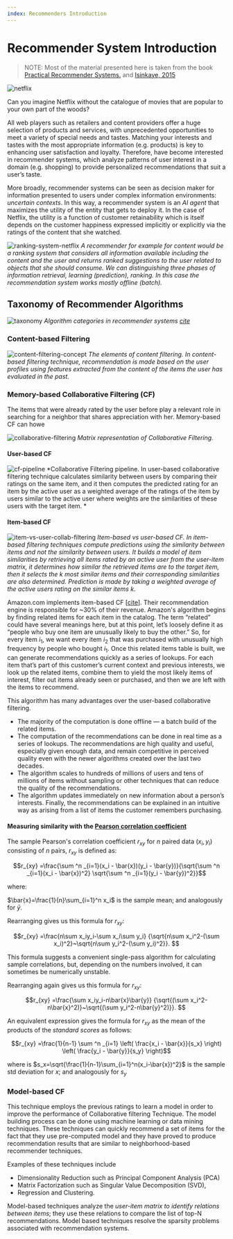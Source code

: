 ```yaml
---
index: Recommenders Introduction
---
```


# Recommender System Introduction

> NOTE: Most of the material presented here is taken from the book [Practical Recommender Systems.](https://www.amazon.com/Practical-Recommender-Systems-Kim-Falk/dp/1617292702) and [Isinkaye, 2015](https://www.sciencedirect.com/science/article/pii/S1110866515000341)
 
![netflix](images/netflix.jpg#center)

Can you imagine Netflix without the catalogue of movies that are popular to your own part of the woods? 

All web players such as retailers and content providers offer a huge selection of products and services, with unprecedented opportunities to meet a variety of special needs and tastes. Matching your interests and tastes with the most appropriate information (e.g. products) is key to enhancing user satisfaction and loyalty. Therefore,  have become interested in recommender systems, which analyze patterns of user interest in a domain (e.g. shopping) to provide personalized recommendations that suit a user’s taste. 

More broadly, recommender systems can be seen as decision maker for information presented to users under complex information environments:  _uncertain contexts_. In this way, a recommender system is an _AI agent_ that maximizes the utility of the entity that gets to deploy it. In the case of Netflix, the utility is a function of customer retainability which is itself depends on the customer happiness expressed implicitly or explicitly via the ratings of the content that she watched. 

![ranking-system-netflix](images/ranking-system-netflix.jpg#center)
*A recommender for example for content would be a ranking system that considers all information available including the content and the user and returns ranked suggestions to the user related to objects that she should consume. We can distinguishing three phases of information retrieval, learning (prediction), ranking. In this case the recommendation system works mostly offline (batch).*

## Taxonomy of Recommender Algorithms

![taxonomy](images/taxonomy.jpg#center)
*Algorithm categories in recommender systems [cite](https://www.sciencedirect.com/science/article/pii/S1110866515000341)*

### Content-based Filtering

![content-filtering-concept](images/content-filtering-concept.jpg#center)
*The elements of content filtering. In content-based filtering technique, recommendation is made based on the user profiles using features extracted from the content of the items the user has evaluated in the past.*

### Memory-based Collaborative Filtering (CF)

The items that were already rated by the user before play a relevant role in searching for a neighbor that shares appreciation with her. Memory-based CF can howe

![collaborative-filtering](images/collaborative-filtering.jpg#center)
*Matrix representation of Collaborative Filtering.*

#### User-based CF 

![cf-pipeline](images/cf-pipeline.jpg#center)
*Collaborative Filtering pipeline. In user-based collaborative filtering technique calculates similarity between users by comparing their ratings on the same item, and it then computes the predicted rating for an item by the active user as a weighted average of the ratings of the item by users similar to the active user where weights are the similarities of these users with the target item. *

#### Item-based CF 

![item-vs-user-collab-filtering](images/item-vs-user-collab-filtering.jpg#center)
*Item-based vs user-based CF. In item-based filtering techniques compute predictions using the similarity between items and not the similarity between users. It builds a model of item similarities by retrieving all items rated by an active user from the user-item matrix, it determines how similar the retrieved items are to the target item, then it selects the k most similar items and their corresponding similarities are also determined. Prediction is made by taking a weighted average of the active users rating on the similar items $k$.*

Amazon.com implements item-based CF [[cite](https://assets.amazon.science/76/9e/7eac89c14a838746e91dde0a5e9f/two-decades-of-recommender-systems-at-amazon.pdf)]. Their recommendation engine is responsible for ~30% of their revenue. Amazon's algorithm begins by finding related items for each item in the catalog. The term “related” could have several meanings here, but at this point, let’s loosely define it as “people who buy one item are unusually likely to buy the other.” So, for every item $i_1$, we want every item $i_2$ that was purchased with unusually high frequency by people who bought $i_1$. Once this related items table is built, we can generate recommendations quickly as a series of lookups. For each item that’s part of this customer’s current context and previous interests,  we look up the related items, combine them to yield the most likely items of interest, filter out items already seen or purchased, and then we are left with the items to recommend. 

This algorithm has many advantages over the user-based collaborative filtering. 

* The majority of the computation is done offline — a batch build of the related items. 
* The computation of the recommendations can be done in real time as a series of lookups. The recommendations are high quality and useful, especially given enough data, and remain competitive in perceived quality even with the newer algorithms created over the last two decades. 
* The algorithm scales to hundreds of millions of users and tens of millions of items without sampling or other techniques that can reduce the quality of the recommendations.
* The algorithm updates immediately on new information about a person’s interests. Finally, the recommendations can be explained in an intuitive way as arising from a list of items the customer remembers purchasing.

#### Measuring similarity with the [Pearson correlation coefficient](https://en.wikipedia.org/w/index.php?title=Pearson_correlation_coefficient&oldid=968081798)

The sample Pearson's correlation coefficient $r_{xy}$ for $n$ paired data $(x_i,y_i)$ consisting of $n$ pairs, $r_{xy}$ is defined as:

$$r_{xy} =\frac{\sum ^n _{i=1}(x_i - \bar{x})(y_i - \bar{y})}{\sqrt{\sum ^n _{i=1}(x_i - \bar{x})^2} \sqrt{\sum ^n _{i=1}(y_i - \bar{y})^2}}$$


where:

$\bar{x}=\frac{1}{n}\sum_{i=1}^n x_i$ is the sample mean; and analogously for $\bar{y}$. 

Rearranging gives us this formula for $r_{xy}$:

$$r_{xy} =\frac{n\sum x_iy_i-\sum x_i\sum y_i}
{\sqrt{n\sum x_i^2-(\sum x_i)^2}~\sqrt{n\sum y_i^2-(\sum y_i)^2}}.
$$

This formula suggests a convenient single-pass algorithm for calculating sample correlations, but, depending on the numbers involved, it can sometimes be numerically unstable.

Rearranging again gives us this formula for $r_{xy}$:

$$r_{xy} =\frac{\sum x_iy_i-n\bar{x}\bar{y}}
{\sqrt{(\sum x_i^2-n\bar{x}^2)}~\sqrt{(\sum y_i^2-n\bar{y}^2)}}.
$$

An equivalent expression gives the formula for $r_{xy}$ as the mean of the products of the _standard scores_ as follows:

$$r_{xy} =\frac{1}{n-1} \sum ^n _{i=1} \left( \frac{x_i - \bar{x}}{s_x} \right) \left( \frac{y_i - \bar{y}}{s_y} \right)$$

where is $s_x=\sqrt{\frac{1}{n-1}\sum_{i=1}^n(x_i-\bar{x})^2}$  is the sample std deviation for $x$; and analogously for $s_y$

### Model-based CF

This technique employs the previous ratings to learn a model in order to improve the performance of Collaborative filtering Technique. The model building process can be done using machine learning or data mining techniques. These techniques can quickly recommend a set of items for the fact that they use pre-computed model and they have proved to produce recommendation results that are similar to neighborhood-based recommender techniques. 

Examples of these techniques include 

* Dimensionality Reduction such as Principal Component Analysis (PCA)
* Matrix Factorization such as Singular Value Decomposition (SVD), 
* Regression and Clustering. 

Model-based techniques analyze the _user-item matrix to identify relations between items_; they use these relations to compare the list of top-N recommendations. Model based techniques resolve the sparsity problems associated with recommendation systems.
